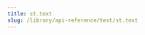 ```yaml
---
title: st.text
slug: /library/api-reference/text/st.text
---
```


<Autofunction function="streamlit.text" />
